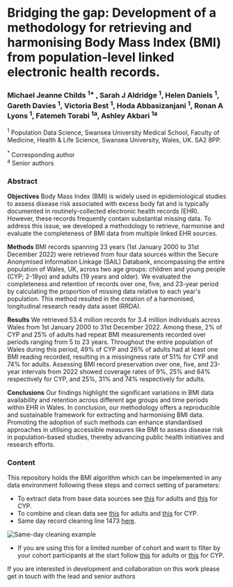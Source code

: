 # Bridging the gap: Development of a methodology for retrieving and harmonising Body Mass Index (BMI) from population-level linked electronic health records.

### Michael Jeanne Childs <sup>1*</sup> , Sarah J Aldridge <sup>1</sup>, Helen Daniels <sup>1</sup>, Gareth Davies <sup>1</sup>, Victoria Best <sup>1</sup>, Hoda Abbasizanjani <sup>1</sup>, Ronan A Lyons <sup>1</sup>, Fatemeh Torabi <sup>1a</sup>, Ashley Akbari <sup>1a</sup> <br>
 
<sup>1</sup> Population Data Science, Swansea University Medical School, Faculty of Medicine, Health & Life Science, Swansea University, Wales, UK. SA2 8PP.<br> 

<sup>*</sup> Corresponding author<br>
<sup>a</sup>  Senior authors <br>

### Abstract 

**Objectives** Body Mass Index (BMI) is widely used in epidemiological studies to assess disease risk associated with excess body fat and is typically documented in routinely-collected electronic health records (EHR). However, these records frequently contain substantial missing data. To address this issue, we developed a methodology to retrieve, harmonise and evaluate the completeness of BMI data from multiple linked EHR sources. 

**Methods** BMI records spanning 23 years (1st January 2000 to 31st December 2022) were retrieved from four data sources within the Secure Anonymised Information Linkage (SAIL) Databank, encompassing the entire population of Wales, UK, across two age groups: children and young people (CYP; 2-18yo) and adults (19 years and older). We evaluated the completeness and retention of records over one, five, and 23-year period by calculating the proportion of missing data relative to each year's population. This method resulted in the creation of a harmonised, longitudinal research ready data asset (RRDA). 

**Results** We retrieved 53.4 million records for 3.4 million individuals across Wales from 1st January 2000 to 31st December 2022. Among these, 2% of CYP and 25% of adults had repeat BMI measurements recorded over periods ranging from 5 to 23 years. Throughout the entire population of Wales during this period, 49% of CYP and 26% of adults had at least one BMI reading recorded, resulting in a missingness rate of 51% for CYP and 74% for adults. Assessing BMI record preservation over one, five, and 23-year intervals from 2022 showed coverage rates of 9%, 25% and 64% respectively for CYP, and 25%, 31% and 74% respectively for adults.

**Conclusions** Our findings highlight the significant variations in BMI data availability and retention across different age groups and time periods within EHR in Wales. In conclusion, our methodology offers a reproducible and sustainable framework for extracting and harmonising BMI data. Promoting the adoption of such methods can enhance standardised approaches in utilising accessible measures like BMI to assess disease risk in population-based studies, thereby advancing public health initiatives and research efforts.

### Content

This repository holds the BMI algorithm which can be impelemented in any data environment following these steps and correct setting of parameters:
* To extract data from base data sources see <a href="https://github.com/SwanseaUniversityDataScience/RRDA-BMI/blob/main/Methodology/Adult%20code/ReadMe-Adult.md">this</a> for adults and <a href="https://github.com/SwanseaUniversityDataScience/RRDA-BMI/blob/main/Methodology/CYP%20code/ReadMe-CYP.md">this</a> for CYP.
* To combine and clean data see <a href="https://github.com/SwanseaUniversityDataScience/RRDA-BMI/blob/main/Methodology/Adult%20code/Adults.sql">this</a> for adults and  <a href="https://github.com/SwanseaUniversityDataScience/RRDA-BMI/blob/main/Methodology/CYP%20code/CYP.sql">this</a> for CYP.<br>
* Same day record cleaning line 1473 <a href="https://github.com/SwanseaUniversityDataScience/RRDA-BMI/blob/main/Methodology/Adult%20code/Adults.sql">here</a>.<br>

![Same-day cleaning example](https://github.com/user-attachments/assets/6d2afc98-ea66-48f0-883d-a28d1a877b25)

* If you are using this for a limited number of cohort and want to filter by your cohort participants at the start follow <a href="https://github.com/SwanseaUniversityDataScience/RRDA-BMI/blob/main/Methodology/Adult%20code/V3%20-%20Adults%20with%20cohort%20input.sql">this</a> for adults or <a href="https://github.com/SwanseaUniversityDataScience/RRDA-BMI/blob/main/Methodology/CYP%20code/V3%20-%20CYP%20with%20cohort%20input.sql">this</a> for CYP.


If you are interested in development and collaboration on this work please get in touch with the lead and senior authors<br>
